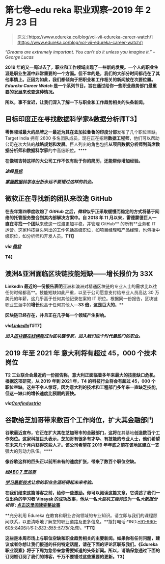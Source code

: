 # 第七卷–edu reka 职业观察–2019 年 2 月 23 日

> 原文:[https://www.edureka.co/blog/vol-vii-edureka-career-watch/](https://www.edureka.co/blog/vol-vii-edureka-career-watch/)

*“Dreams are extremely important. You can’t do it unless you imagine it.” – George Lucas*

**2019 年的又一周过去了，职业和工作领域出现了一些新的发展。一个人的职业生涯是职业生涯中非常重要的一个方面。但不幸的是，我们的大部分时间都花在了其他事情上。正因为如此，我们都倾向于把职业和工作相关的新闻放在次要位置。 *Edureka Career Watch* 是一个系列节目，旨在通过给你一些职业趋势部门最重要的发展来改变这种情况。**

**所以，事不宜迟，让我们深入了解一下与职业和工作趋势相关的头条新闻。**

## ****目标印度正在寻找数据科学家&数据分析师T3】****

**零售领域最大的品牌之一最近为其在孟加拉鲁鲁的印度分部**发布了几个职位空缺。Target India 拥有 2600 多名团队成员，现在正在招聘**数据工程师**，他们可以帮助公司在次大陆的**战略规划和发展**。巨人列出的角色包括**从项目数据分析师到首席数据分析师和数据科学家**的中高级职位。****

**在像塔吉特这样的大公司工作不仅有助于你的简历，还能帮你增加经验。**

*****途经[目标](https://jobs.target.com/)*****

***[掌握数据科学与分析](https://www.edureka.co/data-science-certification-courses)永远不要错过这样的机会。***

## ****微软正在寻找新的团队来改造 GitHub****

**在去年第四季度收购了 *GitHub* 之后，*微软*似乎正采取缓慢而稳定的方式将基于网络的托管服务整合到其内部解决方案中。自 2018 年 11 月以来，雷德蒙德巨人一直在寻找一个团队**来使这一过渡更加平稳，并管理 GitHub** 的所有**业务和 IT 运营。这家科技巨头列出的工作包括高级职位，如项目经理和产品经理，也包括中级职位，如分析师和开发人员。**T11】**

*****via [微软](https://careers.microsoft.com/us/en)*****

**T4】**

## ****澳洲&亚洲面临区块链技能短缺——增长报价为 33X****

**LinkedIn 最近的一份报告表明**亚洲和澳洲对精通区块链的专业人士的需求比以往任何时候都高**。技能短缺如此严重，以至于公司愿意支付给专业人员高达 30 万美元的年薪，这几乎高于任何其他记录在案的 IT 职位。根据同一份报告，区块链职业生涯中的**增长**也高于任何其他人—**33 倍，这是巨大的**。**

**区块链已经存在，并且正在几乎每一个领域产生影响。**

*****via[LinkedIn](https://economicgraph.linkedin.com/en-us/research/linkedin-2018-emerging-jobs-report)T5***T7】**

***加入[区块链在线课程](https://www.edureka.co/blockchain-training)成为区块链专家，加入我们这个时代最热门的职业。***

## ****2019 年至 2021 年** 意大利将有超过 45，000 个技术岗位**

**T2 工业联合会最近的一份报告称，意大利正面临着多年来最大的技能缺口危机。根据这项研究，从 2019 年到 2021 年，T4 的科技行业将会有超过 45，000 个职位空缺。这并不令人惊讶，因为意大利的技术和工程部门多年来一直缺乏技能，但这一缺口的增长速度比预期的要快。**

*****via[Confindustria](https://www.confindustria.it/home/media/comunicati-stampa/!ut/p/z1/jVDdT4MwEP9XfOERe5RSyuNsdExWgbDJ6Avp-JhNLCzC_PuFucTEROI9XHKX39cdkuiAZKc-9UmNuu_U-zQXkpZr5kAYcIjZbssgjeFV8BfuxDFG-RUAf9QKkPwPfwEgl-VzJL8tVgDhM4N4_eQRSKOty0mE8aNwfgMYeeCQknTj-37gQoZvgAWTYgrp_4SMhZhDOjhMIupke0DZrMF307csqPqu1V19GcYPrSwY9NhY8NabqYumnle8N5dOV9OP74ZRmbOa2d1QLnqUORdlok7NfV0FirgN2Iq2xCYewzaj1dH2qaKqVdg7VhgV17OunA0qHHQ2-wPoxBjmmi9moB6i/p0/IZ7_G810H9C0OOMM80QO12HPK61SU0=CZ6_G810H9C0O8TL80QO0VMCNC1OO2=MEns_Z7_G810H9C0OOMM80QFBO12HPK61SU0_WCM_Page.dc9a43e0-a6f4-4582-86cb-76a6afa25bc2!1=CTX!QCPconfindustriaQCPsiteQCPhomeQCPMediaQCPComunicatiQCAstampa=WCM_PI!1==/)*****

## ****谷歌给芝加哥带来数百个工作岗位，扩大其金融部门****

**谷歌最近宣布，它正在扩大其在芝加哥市的金融部门，这将**在其基地**创造数百个工作岗位。这家科技巨头表示，芝加哥有很多有才华、有技能的专业人士，他们希望在未来几个月内获得这些人才。该公司希望在 2019 年年底之前在该地区建立一支**强大的劳动力队伍。****

**像谷歌这样的巨头正以前所未有的速度扩张，带来了数百个职位空缺。**

*****经[ABC 7 芝加哥](https://abc7chicago.com/business/google-expanding-finance-division-in-chicago/5140091/)*****

***[学习最新技术](https://www.edureka.co)让您的职业生涯经得起未来考验。***

**在我们结束这篇博客之前，给你一些激励。你可以阅读这篇文章，它讲述了我们一位出色的学习者 Vinayak 的成功故事，他从一名*大型机工程师*成为一名*大数据分析师* : [点击这里阅读完整故事](https://www.edureka.co/blog/success-story-before-and-after-edureka/)**

**充分利用 Edureka 在教育和职业咨询领域的专业知识。请立即与我们的课程顾问联系，以更清晰地了解您的职业道路及更多信息。**拨打电话:*IND:[+91-960-605-8406](tel:9606058406)/*US:[1-833-855-5775](tel:18338555775)(免费)*。***T11】**

**这些是本周市场上与职位空缺和职业趋势相关的主要新闻。如果你有任何问题，建议或者你想让我们报道的任何特定话题，请在下面的评论区联系我们。《Edureka 职业观察》将于下周为您带来您需要知道的头条新闻。所以，请确保您通过下面的订阅框订阅了我们的博客，千万不要错过这些重要的更新。T3】**
